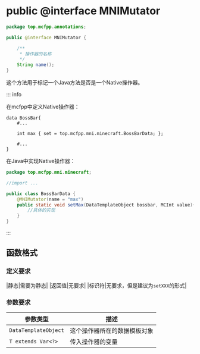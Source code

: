 # public @interface MNIMutator

```java
package top.mcfpp.annotations;

public @interface MNIMutator {

    /**
     * 操作器的名称
     */
    String name();
}
```

这个方法用于标记一个Java方法是否是一个Native操作器。

::: info

在mcfpp中定义Native操作器：

```mcfpp
data BossBar{
    #...

    int max { set = top.mcfpp.mni.minecraft.BossBarData; };
    
    #...
}
```

在Java中实现Native操作器：

```java
package top.mcfpp.mni.minecraft;

//import ...

public class BossBarData {
    @MNIMutator(name = "max")
    public static void setMax(DataTemplateObject bossbar, MCInt value){
        //具体的实现
    }
}
```

:::

## 函数格式

### 定义要求

|静态|需要为静态|
|返回值|无要求|
|标识符|无要求，但是建议为`setXXX`的形式|

### 参数要求

|参数类型|描述|
|-|-|
|`DataTemplateObject`|这个操作器所在的数据模板对象|
|`T extends Var<?>`|传入操作器的变量|

